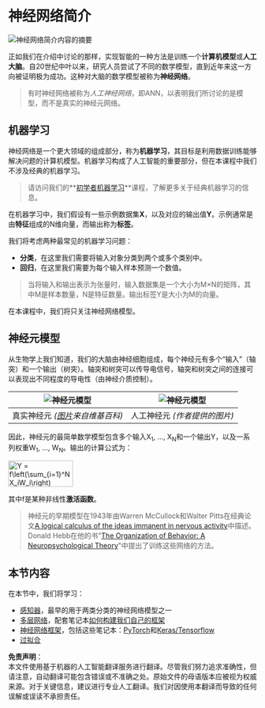 # 神经网络简介

![神经网络简介内容的摘要](../../../translated_images/ai-neuralnetworks.1c687ae40bc86e834f497844866a26d3e0886650a67a4bbe29442e2f157d3b18.zh.png)

正如我们在介绍中讨论的那样，实现智能的一种方法是训练一个**计算机模型**或**人工大脑**。自20世纪中叶以来，研究人员尝试了不同的数学模型，直到近年来这一方向被证明极为成功。这种对大脑的数学模型被称为**神经网络**。

> 有时神经网络被称为*人工神经网络*，即ANN，以表明我们所讨论的是模型，而不是真实的神经元网络。

## 机器学习

神经网络是一个更大领域的组成部分，称为**机器学习**，其目标是利用数据训练能够解决问题的计算机模型。机器学习构成了人工智能的重要部分，但在本课程中我们不涉及经典的机器学习。

> 请访问我们的**[初学者机器学习](http://github.com/microsoft/ml-for-beginners)**课程，了解更多关于经典机器学习的信息。

在机器学习中，我们假设有一些示例数据集**X**，以及对应的输出值**Y**。示例通常是由**特征**组成的N维向量，而输出称为**标签**。

我们将考虑两种最常见的机器学习问题：

* **分类**，在这里我们需要将输入对象分类到两个或多个类别中。
* **回归**，在这里我们需要为每个输入样本预测一个数值。

> 当将输入和输出表示为张量时，输入数据集是一个大小为M×N的矩阵，其中M是样本数量，N是特征数量。输出标签Y是大小为M的向量。

在本课程中，我们将只关注神经网络模型。

## 神经元模型

从生物学上我们知道，我们的大脑由神经细胞组成，每个神经元有多个“输入”（轴突）和一个输出（树突）。轴突和树突可以传导电信号，轴突和树突之间的连接可以表现出不同程度的导电性（由神经介质控制）。

![神经元模型](../../../translated_images/synapse-wikipedia.ed20a9e4726ea1c6a3ce8fec51c0b9bec6181946dca0fe4e829bc12fa3bacf01.zh.jpg) | ![神经元模型](../../../translated_images/artneuron.1a5daa88d20ebe6f5824ddb89fba0bdaaf49f67e8230c1afbec42909df1fc17e.zh.png)
----|----
真实神经元 *([图片](https://en.wikipedia.org/wiki/Synapse#/media/File:SynapseSchematic_lines.svg)来自维基百科)* | 人工神经元 *(作者提供的图片)*

因此，神经元的最简单数学模型包含多个输入X<sub>1</sub>, ..., X<sub>N</sub>和一个输出Y，以及一系列权重W<sub>1</sub>, ..., W<sub>N</sub>。输出的计算公式为：

<img src="images/netout.png" alt="Y = f\left(\sum_{i=1}^N X_iW_i\right)" width="131" height="53" align="center"/>

其中f是某种非线性**激活函数**。

> 神经元的早期模型在1943年由Warren McCullock和Walter Pitts在经典论文[A logical calculus of the ideas immanent in nervous activity](https://www.cs.cmu.edu/~./epxing/Class/10715/reading/McCulloch.and.Pitts.pdf)中描述。Donald Hebb在他的书"[The Organization of Behavior: A Neuropsychological Theory](https://books.google.com/books?id=VNetYrB8EBoC)"中提出了训练这些网络的方法。

## 本节内容

在本节中，我们将学习：
* [感知器](03-Perceptron/README.md)，最早的用于两类分类的神经网络模型之一
* [多层网络](04-OwnFramework/README.md)，配套笔记本[如何构建我们自己的框架](../../../../lessons/3-NeuralNetworks/04-OwnFramework/OwnFramework.ipynb)
* [神经网络框架](05-Frameworks/README.md)，包括这些笔记本：[PyTorch](../../../../lessons/3-NeuralNetworks/05-Frameworks/IntroPyTorch.ipynb)和[Keras/Tensorflow](../../../../lessons/3-NeuralNetworks/05-Frameworks/IntroKerasTF.ipynb)
* [过拟合](../../../../lessons/3-NeuralNetworks/05-Frameworks)

**免责声明**：  
本文件使用基于机器的人工智能翻译服务进行翻译。尽管我们努力追求准确性，但请注意，自动翻译可能包含错误或不准确之处。原始文件的母语版本应被视为权威来源。对于关键信息，建议进行专业人工翻译。我们对因使用本翻译而导致的任何误解或误读不承担责任。